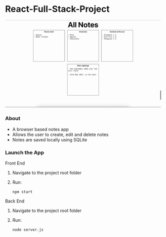 # React-Full-Stack-Project

<img src="FullStackPromoImage1.gif"/>

<br>

### About

- A browser based notes app
- Allows the user to create, edit and delete notes
- Notes are saved locally using SQLite

### Launch the App
Front End

1) Navigate to the project root folder
2) Run:

       npm start

Back End

1) Navigate to the project root folder
2) Run:

       node server.js
